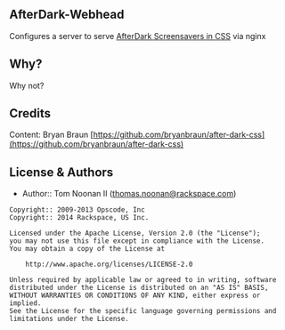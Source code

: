 AfterDark-Webhead
-----------------

Configures a server to serve [AfterDark Screensavers in CSS](https://github.com/bryanbraun/after-dark-css)
via nginx

Why?
----

Why not?

Credits
-------

Content: Bryan Braun [https://github.com/bryanbraun/after-dark-css](https://github.com/bryanbraun/after-dark-css)

License & Authors
-----------------

- Author:: Tom Noonan II (<thomas.noonan@rackspace.com>)

```text
Copyright:: 2009-2013 Opscode, Inc
Copyright:: 2014 Rackspace, US Inc.

Licensed under the Apache License, Version 2.0 (the "License");
you may not use this file except in compliance with the License.
You may obtain a copy of the License at

    http://www.apache.org/licenses/LICENSE-2.0

Unless required by applicable law or agreed to in writing, software
distributed under the License is distributed on an "AS IS" BASIS,
WITHOUT WARRANTIES OR CONDITIONS OF ANY KIND, either express or implied.
See the License for the specific language governing permissions and
limitations under the License.
```
